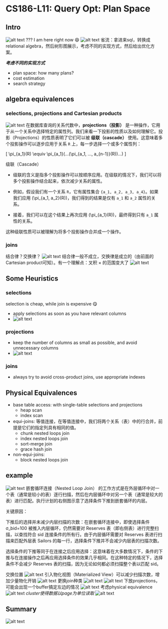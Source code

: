 # CS186-L11:  Query Opt: Plan Space


## Intro
![alt text](image.png)
??? I am here right now :smile:
![alt text](image-1.png)
省流：拿进来sql，转换成relational algebra，然后树形图展示，考虑不同的实现方式，然后给出优化方案。

***考虑不同的实现方式***
- plan space: how many plans?
- cost estimation
- search strategy

## algebra equivalences
### selections, projections and Cartesian products
![alt text](image-2.png)
在数据库查询的关系代数中，**projections（投影）** 是一种操作，它用于从一个关系中选择特定的属性列。我们来看一下投影的性质以及如何理解它。投影（Projections）的性质表明了它们可以被 **级联（cascade）** 使用。这意味着多个投影操作可以逐步应用于关系 `R` 上，每一步选择一个或多个属性列：

\[
\pi_{a_1}(R) \equiv \pi_{a_1}(...(\pi_{a_1, ..., a_{n-1}}(R))...)
\]

级联（Cascade）
- 级联的含义是指多个投影操作可以按顺序应用。在级联的情况下，我们可以将多个投影操作结合起来，依次减少关系的属性。

- 例如，假设我们有一个关系 `R`，它有属性集合 `{a_1, a_2, a_3, a_4}`。如果我们应用 \(\pi_{a_1, a_2}(R)\)，我们得到的结果是仅有 `a_1` 和 `a_2` 属性的关系。
- 接着，我们可以在这个结果上再次应用 \(\pi_{a_1}(R)\)，最终得到只有 `a_1` 属性的关系。

这种级联性质可以被理解为将多个投影操作合并成一个操作。

### joins 
结合律？交换律？
![alt text](image-3.png)
结合律一般不成立，交换律是成立的（由前面的Cartesian product可知）。有一个理解点：叉积 $\times$ 的范围变大了
![alt text](image-4.png)

## Some Heuristics
### selections
selection is cheap, while join is expensive :yum:
- apply selections as soon as you have relevant columns
- ![alt text](image-5.png)

### projections
- keep the number of columns as small as possible, and avoid unnecessary columns
- ![alt text](image-6.png)

### joins
- always try to avoid cross-product joins, use appropriate indexes

## Physical Equivalences
- base table access: with single-table selections and projections
  - heap scan
  - index scan
- equi-joins: 等值连接，在等值连接中，我们将两个关系（表）中的行合并，前提是它们的指定列具有相同的值。
  - chunk nested loops join
  - index nested loops join
  - sort-merge join
  - grace hash join
- non-equi-joins:
  - block nested loops join

## example
![alt text](image-7.png)
嵌套循环连接（Nested Loop Join） 的工作方式是在外层循环中对一个表（通常是较小的表）逐行扫描，然后在内层循环中对另一个表（通常是较大的表）进行匹配。执行计划的右侧图示意了选择条件下推到嵌套循环的内层。

关键原因：

下推后的选择并未减少内层扫描的次数：在嵌套循环连接中，即使选择条件 σ_bid=100 被推入内层循环，仍然需要对 Reserves 表（即右侧表）进行完整扫描，以查找符合 sid 连接条件的所有行。由于内层循环需要对 Reserves 表进行扫描来匹配外层表 Sailors 的每一行，选择条件下推并不会减少内层表的扫描次数。

选择条件的下推等同于在连接之后应用选择：这意味着在大多数情况下，条件的下推与在连接操作之后再应用选择条件的效果几乎相同。在这种特定的情况下，选择条件不会减少 Reserves 表的扫描，因为无论如何都必须扫描整个表以匹配 sid。

交换位置
![alt text](image-8.png)
引入物化视图（Materialized View）可以减少扫描次数，增加少量物化开销
![alt text](image-9.png)
更换join种类
![alt text](image-10.png)
![alt text](image-11.png)
下放projections，可能会出现一个buffer搞定左边的情况
![alt text](image-12.png)
考虑physical equivalence
![alt text](image-13.png)
*cluster使得数据以page为单位读取*
![alt text](image-14.png)

## Summary
![alt text](image-15.png)
